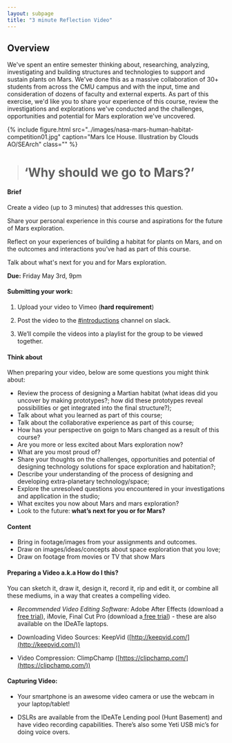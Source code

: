 ```yaml
---
layout: subpage
title: "3 minute Reflection Video"
---
```


## Overview 

We've spent an entire semester thinking about, researching, analyzing, investigating and building structures and technologies to support and sustain plants on Mars. We've done this as a massive collaboration of 30+ students from across the CMU campus and with the input, time and consideration of dozens of faculty and external experts. As part of this exercise, we'd like you to share your experience of this course, review the investigations and explorations we've conducted and the challenges, opportunities and potential for Mars exploration we've uncovered. 

{% include figure.html src="../images/nasa-mars-human-habitat-competition01.jpg" caption="Mars Ice House. Illustration by Clouds AO/SEArch" class="" %}


> #  ‘Why should we go to Mars?’

#### Brief


Create a video (up to 3 minutes) that addresses this question.

Share your personal experience in this course and aspirations for the future of Mars exploration.

Reflect on your experiences of building a habitat for plants on Mars, and on the outcomes and interactions you’ve had as part of this course.

Talk about what's next for you and for Mars exploration. 

**Due:** Friday May 3rd, 9pm

#### Submitting your work:

1. Upload your video to Vimeo (**hard requirement**)

2. Post the video to the [#introductions](https://mars-studio.slack.com/messages/introductions/) channel on slack.

3. We’ll compile the videos into a playlist for the group to be viewed together.


#### Think about

When preparing your video, below are some questions you might think about: 

- Review the process of designing a Martian habitat (what ideas did you uncover by making prototypes?; how did these prototypes reveal possibilities or get integrated into the final structure?);
- Talk about what you learned as part of this course;
- Talk about the collaborative experience as part of this course;
- How has your perspective on goign to Mars changed as a result of this course?
- Are you more or less excited about Mars exploration now?
- What are you most proud of? 
- Share your thoughts on the challenges, opportunities and potential of designing technology solutions for space exploration and habitation?;
- Describe your understanding of the process of designing and developing extra-planetary technology/space;
- Explore the unresolved questions you encountered in your investigations and application in the studio;
- What excites you now about Mars and mars exploration? 
- Look to the future: __what’s next for you or for Mars?__


#### Content 

- Bring in footage/images from your assignments and outcomes. 
- Draw on images/ideas/concepts about space exploration that you love;
- Draw on footage from movies or TV that show Mars


####  Preparing a Video a.k.a How do I this?

You can sketch it, draw it, design it, record it, rip and edit it, or combine all these mediums, in a way that creates a compelling video. 

* *Recommended Video Editing Software:* Adobe After Effects (download a[ free trial](http://www.adobe.com/downloads.html)), iMovie, Final Cut Pro (download a[ free trial](http://www.apple.com/final-cut-pro/trial/)) - these are also available on the IDeATe laptops. 

* Downloading Video Sources: KeepVid ([http://keepvid.com/](http://keepvid.com/))

* Video Compression: ClimpChamp ([https://clipchamp.com/](https://clipchamp.com/))

#### Capturing Video:

* Your smartphone is an awesome video camera or use the webcam in your laptop/tablet! 

* DSLRs are available from the IDeATe Lending pool (Hunt Basement) and have video recording capabilities. There’s also some Yeti USB mic’s for doing voice overs. 

